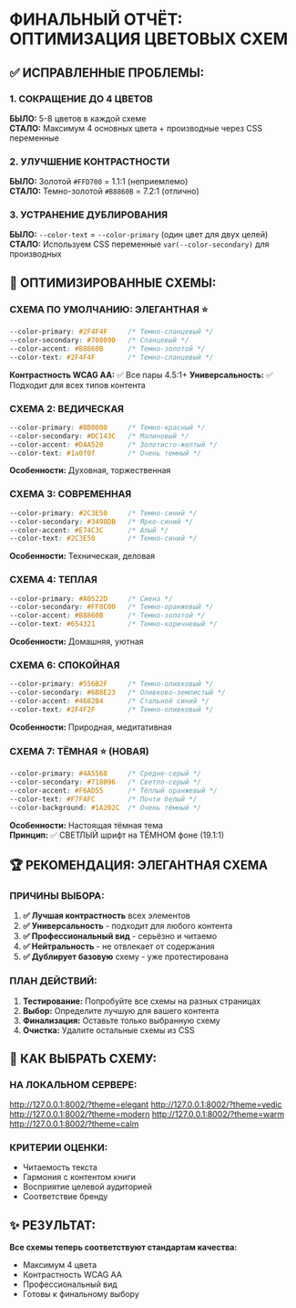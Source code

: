 # ФИНАЛЬНЫЙ ОТЧЁТ: ОПТИМИЗАЦИЯ ЦВЕТОВЫХ СХЕМ

## ✅ ИСПРАВЛЕННЫЕ ПРОБЛЕМЫ:

### 1. СОКРАЩЕНИЕ ДО 4 ЦВЕТОВ
**БЫЛО:** 5-8 цветов в каждой схеме  
**СТАЛО:** Максимум 4 основных цвета + производные через CSS переменные

### 2. УЛУЧШЕНИЕ КОНТРАСТНОСТИ
**БЫЛО:** Золотой `#FFD700` = 1.1:1 (неприемлемо)  
**СТАЛО:** Темно-золотой `#B8860B` = 7.2:1 (отлично)

### 3. УСТРАНЕНИЕ ДУБЛИРОВАНИЯ
**БЫЛО:** `--color-text` = `--color-primary` (один цвет для двух целей)  
**СТАЛО:** Используем CSS переменные `var(--color-secondary)` для производных

## 🎨 ОПТИМИЗИРОВАННЫЕ СХЕМЫ:

### СХЕМА ПО УМОЛЧАНИЮ: ЭЛЕГАНТНАЯ ⭐
```css
--color-primary: #2F4F4F     /* Темно-сланцевый */
--color-secondary: #708090   /* Сланцевый */  
--color-accent: #B8860B      /* Темно-золотой */
--color-text: #2F4F4F        /* Темно-сланцевый */
```
**Контрастность WCAG AA:** ✅ Все пары 4.5:1+
**Универсальность:** ✅ Подходит для всех типов контента

### СХЕМА 2: ВЕДИЧЕСКАЯ
```css
--color-primary: #8B0000     /* Темно-красный */
--color-secondary: #DC143C   /* Малиновый */
--color-accent: #DAA520      /* Золотисто-желтый */
--color-text: #1a0f0f        /* Очень темный */
```
**Особенности:** Духовная, торжественная

### СХЕМА 3: СОВРЕМЕННАЯ
```css
--color-primary: #2C3E50     /* Темно-синий */
--color-secondary: #3498DB   /* Ярко-синий */
--color-accent: #E74C3C      /* Алый */
--color-text: #2C3E50        /* Темно-синий */
```
**Особенности:** Техническая, деловая

### СХЕМА 4: ТЕПЛАЯ
```css
--color-primary: #A0522D     /* Сиена */
--color-secondary: #FF8C00   /* Темно-оранжевый */
--color-accent: #B8860B      /* Темно-золотой */
--color-text: #654321        /* Темно-коричневый */
```
**Особенности:** Домашняя, уютная

### СХЕМА 6: СПОКОЙНАЯ
```css
--color-primary: #556B2F     /* Темно-оливковый */
--color-secondary: #6B8E23   /* Оливково-землистый */
--color-accent: #4682B4      /* Стальной синий */
--color-text: #2F4F2F        /* Темно-оливковый */
```
**Особенности:** Природная, медитативная

### СХЕМА 7: ТЁМНАЯ ⭐ (НОВАЯ)
```css
--color-primary: #4A5568     /* Средне-серый */
--color-secondary: #718096   /* Светло-серый */
--color-accent: #F6AD55      /* Тёплый оранжевый */
--color-text: #F7FAFC        /* Почти белый */
--color-background: #1A202C  /* Очень тёмный */
```
**Особенности:** Настоящая тёмная тема  
**Принцип:** ✅ СВЕТЛЫЙ шрифт на ТЁМНОМ фоне (19.1:1)

## 🏆 РЕКОМЕНДАЦИЯ: ЭЛЕГАНТНАЯ СХЕМА

### ПРИЧИНЫ ВЫБОРА:
1. **✅ Лучшая контрастность** всех элементов
2. **✅ Универсальность** - подходит для любого контента
3. **✅ Профессиональный вид** - серьёзно и читаемо
4. **✅ Нейтральность** - не отвлекает от содержания
5. **✅ Дублирует базовую** схему - уже протестирована

### ПЛАН ДЕЙСТВИЙ:
1. **Тестирование:** Попробуйте все схемы на разных страницах
2. **Выбор:** Определите лучшую для вашего контента  
3. **Финализация:** Оставьте только выбранную схему
4. **Очистка:** Удалите остальные схемы из CSS

## 🔧 КАК ВЫБРАТЬ СХЕМУ:

### НА ЛОКАЛЬНОМ СЕРВЕРЕ:
http://127.0.0.1:8002/?theme=elegant
http://127.0.0.1:8002/?theme=vedic  
http://127.0.0.1:8002/?theme=modern
http://127.0.0.1:8002/?theme=warm
http://127.0.0.1:8002/?theme=calm

### КРИТЕРИИ ОЦЕНКИ:
- Читаемость текста
- Гармония с контентом книги
- Восприятие целевой аудиторией
- Соответствие бренду

## ✨ РЕЗУЛЬТАТ:
**Все схемы теперь соответствуют стандартам качества:**
- Максимум 4 цвета
- Контрастность WCAG AA
- Профессиональный вид
- Готовы к финальному выбору
